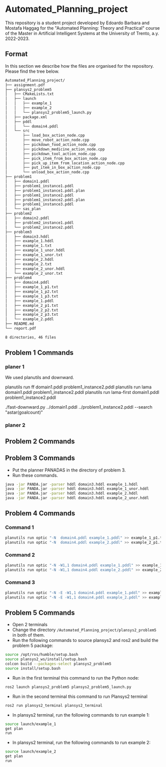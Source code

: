 # Automated_Planning_project
This repository is a student project developed by Edoardo Barbara and Mostafa Haggag for the "Automated Planning: Theory and Practical" course of the Master in Artificial Intelligent Systems at the University of Trento, a.y. 2022-2023.
## Format
In this section we describe how the files are organised for the repository. Please find the tree below.
```bash
Automated_Planning_project/
├── assignment.pdf
├── plansys2_problem5
│   ├── CMakeLists.txt
│   ├── launch
│   │   ├── example_1
│   │   ├── example_2
│   │   └── plansys2_problem5_launch.py
│   ├── package.xml
│   ├── pddl
│   │   └── domain4.pddl
│   └── src
│       ├── load_box_action_node.cpp
│       ├── move_robot_action_node.cpp
│       ├── pickdown_food_action_node.cpp
│       ├── pickdown_medicine_action_node.cpp
│       ├── pickdown_tool_action_node.cpp
│       ├── pick_item_from_box_action_node.cpp
│       ├── pick_up_item_from_location_action_node.cpp
│       ├── put_item_in_box_action_node.cpp
│       └── unload_box_action_node.cpp
├── problem1
│   ├── domain1.pddl
│   ├── problem1_instance1.pddl
│   ├── problem1_instance1.pddl.plan
│   ├── problem1_instance2.pddl
│   ├── problem1_instance2.pddl.plan
│   ├── problem1_instance3.pddl
│   └── sas_plan
├── problem2
│   ├── domain2.pddl
│   ├── problem2_instance1.pddl
│   └── problem2_instance2.pddl
├── problem3
│   ├── domain3.hddl
│   ├── example_1.hddl
│   ├── example_1.txt
│   ├── example_1_unor.hddl
│   ├── example_1_unor.txt
│   ├── example_2.hddl
│   ├── example_2.txt
│   ├── example_2_unor.hddl
│   └── example_2_unor.txt
├── problem4
│   ├── domain4.pddl
│   ├── example_1_p1.txt
│   ├── example_1_p2.txt
│   ├── example_1_p3.txt
│   ├── example_1.pddl
│   ├── example_2_p1.txt
│   ├── example_2_p2.txt
│   ├── example_2_p3.txt
│   └── example_2.pddl
├── README.md
└── report.pdf

8 directories, 46 files
```


## Problem 1 Commands
### planer 1
We used planutils and downward. 

planutils run ff domain1.pddl problem1_instance2.pddl 
planutils run lama domain1.pddl problem1_instance2.pddl 
planutils run lama-first domain1.pddl problem1_instance2.pddl 

./fast-downward.py ../domain1.pddl ../problem1_instance2.pddl --search "astar(goalcount)"

### planer 2

## Problem 2 Commands


## Problem 3 Commands
* Put the planner PANADAS in the directory of problem 3. 
* Run these commands.

```bash
java -jar PANDA.jar -parser hddl domain3.hddl example_1.hddl 
java -jar PANDA.jar -parser hddl domain3.hddl example_1_unor.hddl
java -jar PANDA.jar -parser hddl domain3.hddl example_2.hddl 
java -jar PANDA.jar -parser hddl domain3.hddl example_2_unor.hddl 

```

## Problem 4 Commands
### Command 1
```bash
planutils run optic "-N  domain4.pddl example_1.pddl" >> example_1_p1.txt
planutils run optic "-N  domain4.pddl example_2.pddl" >> example_2_p1.txt

```

### Command 2
```bash
planutils run optic "-N -W1,1 domain4.pddl example_1.pddl" >> example_1_p2.txt
planutils run optic "-N -W1,1 domain4.pddl example_2.pddl" >> example_2_p2.txt

```
### Command 3
```bash
planutils run optic "-N -E -W1,1 domain4.pddl example_1.pddl" >> example_1_p3.txt
planutils run optic "-N -E -W1,1 domain4.pddl example_2.pddl" >> example_2_p3.txt

```
## Problem 5 Commands
* Open 2 terminals
* Change the directory ``/Automated_Planning_project/plansys2_problem5`` in both of them.
* Run the following commands to source plansys2 and ros2 and build the problem 5 package:

```bash
source /opt/ros/humble/setup.bash
source plansys2_ws/install/setup.bash
colcon build --packages-select plansys2_problem5
source install/setup.bash
```
* Run in the first terminal this command to run the Python node:
```bash
ros2 launch plansys2_problem5 plansys2_problem5_launch.py
```
* Run in the second terminal this command to run Plansys2 terminal
```bash
ros2 run plansys2_terminal plansys2_terminal
```
* In plansys2 terminal, run the following commands to run example 1:
```bash
source launch/example_1
get plan
run
```
* In plansys2 terminal, run the following commands to run example 2:
```bash
source launch/example_2
get plan
run
```
